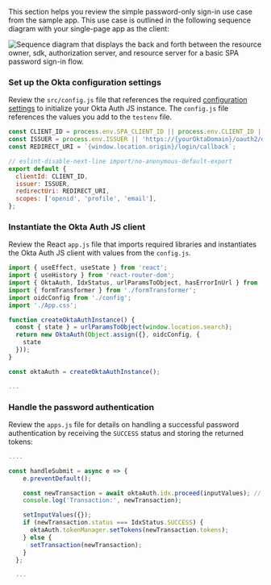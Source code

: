 This section helps you review the simple password-only sign-in use case from the sample app. This use case is outlined in the following sequence diagram with your single-page app as the client:

<div class="full">

![Sequence diagram that displays the back and forth between the resource owner, sdk, authorization server, and resource server for a basic SPA password sign-in flow.](/img/oie-embedded-sdk/password-only-spa-authjs-flow.svg)

</div>

### Set up the Okta configuration settings

Review the `src/config.js` file that references the required [configuration settings](#app-integration-settings) to initialize your Okta Auth JS instance. The `config.js` file references the values you add to the `testenv` file.

```JavaScript
const CLIENT_ID = process.env.SPA_CLIENT_ID || process.env.CLIENT_ID || '{clientId}';
const ISSUER = process.env.ISSUER || 'https://{yourOktaDomain}/oauth2/default';
const REDIRECT_URI = `{window.location.origin}/login/callback`;

// eslint-disable-next-line import/no-anonymous-default-export
export default {
  clientId: CLIENT_ID,
  issuer: ISSUER,
  redirectUri: REDIRECT_URI,
  scopes: ['openid', 'profile', 'email'],
};
```

### Instantiate the Okta Auth JS client

Review the React `app.js` file that imports required libraries and instantiates the Okta Auth JS client with values from the `config.js`.

```JavaScript
import { useEffect, useState } from 'react';
import { useHistory } from 'react-router-dom';
import { OktaAuth, IdxStatus, urlParamsToObject, hasErrorInUrl } from '@okta/okta-auth-js';
import { formTransformer } from './formTransformer';
import oidcConfig from './config';
import './App.css';

function createOktaAuthInstance() {
  const { state } = urlParamsToObject(window.location.search);
  return new OktaAuth(Object.assign({}, oidcConfig, {
    state
  }));
}

const oktaAuth = createOktaAuthInstance();

...
```

### Handle the password authentication

Review the `apps.js` file for details on handling a successful password authentication by receiving the `SUCCESS` status and storing the returned tokens:

```JavaScript
....

const handleSubmit = async e => {
    e.preventDefault();

    const newTransaction = await oktaAuth.idx.proceed(inputValues); // inputValues = username, password
    console.log('Transaction:', newTransaction);

    setInputValues({});
    if (newTransaction.status === IdxStatus.SUCCESS) {
      oktaAuth.tokenManager.setTokens(newTransaction.tokens);
    } else {
      setTransaction(newTransaction);
    }
  };

  ...
  ```
